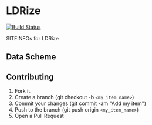 # LDRize

[![Build Status](https://travis-ci.org/wedata/LDRize.png?branch=master)](https://travis-ci.org/wedata/LDRize)

SITEINFOs for LDRize

## Data Scheme

## Contributing

1. Fork it.
1. Create a branch (git checkout -b `<my_item_name>`)
1. Commit your changes (git commit -am "Add my item")
1. Push to the branch (git push origin `<my_item_name>`)
1. Open a Pull Request
